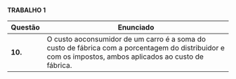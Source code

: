 **TRABALHO 1**

| Questão | Enunciado|
| ------- | -------- |
| **10.**      | O custo aoconsumidor de um carro é a soma do custo de fábrica com a porcentagem do distribuidor e com os impostos, ambos aplicados ao custo de fábrica.  |
